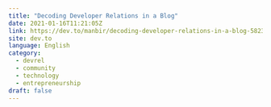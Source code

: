 ```yaml
---
title: "Decoding Developer Relations in a Blog"
date: 2021-01-16T11:21:05Z
link: https://dev.to/manbir/decoding-developer-relations-in-a-blog-5823?utm_medium=RSS&utm_source=news.12bit.vn
site: dev.to
language: English
category:
  - devrel
  - community
  - technology
  - entrepreneurship
draft: false
---
```

